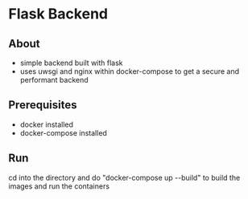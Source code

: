 # Flask Backend
## About
- simple backend built with flask
- uses uwsgi and nginx within docker-compose to get a secure and performant backend

## Prerequisites
- docker installed
- docker-compose installed

## Run
cd into the directory and do "docker-compose up --build" to build the images and run the containers

